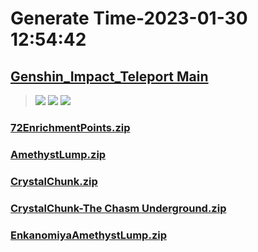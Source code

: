 # Generate Time-2023-01-30 12:54:42

## [Genshin_Impact_Teleport Main](https://github.com/Sam5440/Genshin_Impact_Teleport/edit/main/README.md)

>![](https://komarev.com/ghpvc/?username=done439)
>![](https://komarev.com/ghpvc/?username=done438)
>![](https://komarev.com/ghpvc/?username=done437)

### [72EnrichmentPoints.zip](https://raw.githubusercontent.com/Sam5440/Genshin_Impact_Teleport/download/ManualCollectPoint/Chunk/72EnrichmentPoints.zip)

### [AmethystLump.zip](https://raw.githubusercontent.com/Sam5440/Genshin_Impact_Teleport/download/ManualCollectPoint/Chunk/AmethystLump.zip)

### [CrystalChunk.zip](https://raw.githubusercontent.com/Sam5440/Genshin_Impact_Teleport/download/ManualCollectPoint/Chunk/CrystalChunk.zip)

### [CrystalChunk-The Chasm Underground.zip](https://raw.githubusercontent.com/Sam5440/Genshin_Impact_Teleport/download/ManualCollectPoint/Chunk/CrystalChunk-The%20Chasm%20Underground.zip)

### [EnkanomiyaAmethystLump.zip](https://raw.githubusercontent.com/Sam5440/Genshin_Impact_Teleport/download/ManualCollectPoint/Chunk/EnkanomiyaAmethystLump.zip)

